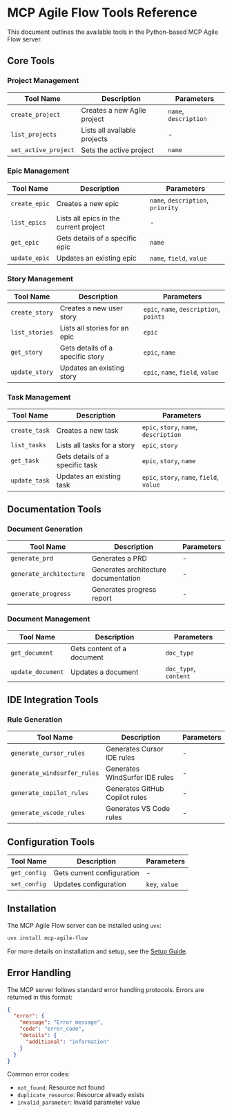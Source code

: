 # MCP Agile Flow Tools Reference

This document outlines the available tools in the Python-based MCP Agile Flow server.

## Core Tools

### Project Management

| Tool Name | Description | Parameters |
|-----------|-------------|------------|
| `create_project` | Creates a new Agile project | `name`, `description` |
| `list_projects` | Lists all available projects | - |
| `set_active_project` | Sets the active project | `name` |

### Epic Management

| Tool Name | Description | Parameters |
|-----------|-------------|------------|
| `create_epic` | Creates a new epic | `name`, `description`, `priority` |
| `list_epics` | Lists all epics in the current project | - |
| `get_epic` | Gets details of a specific epic | `name` |
| `update_epic` | Updates an existing epic | `name`, `field`, `value` |

### Story Management

| Tool Name | Description | Parameters |
|-----------|-------------|------------|
| `create_story` | Creates a new user story | `epic`, `name`, `description`, `points` |
| `list_stories` | Lists all stories for an epic | `epic` |
| `get_story` | Gets details of a specific story | `epic`, `name` |
| `update_story` | Updates an existing story | `epic`, `name`, `field`, `value` |

### Task Management

| Tool Name | Description | Parameters |
|-----------|-------------|------------|
| `create_task` | Creates a new task | `epic`, `story`, `name`, `description` |
| `list_tasks` | Lists all tasks for a story | `epic`, `story` |
| `get_task` | Gets details of a specific task | `epic`, `story`, `name` |
| `update_task` | Updates an existing task | `epic`, `story`, `name`, `field`, `value` |

## Documentation Tools

### Document Generation

| Tool Name | Description | Parameters |
|-----------|-------------|------------|
| `generate_prd` | Generates a PRD | - |
| `generate_architecture` | Generates architecture documentation | - |
| `generate_progress` | Generates progress report | - |

### Document Management

| Tool Name | Description | Parameters |
|-----------|-------------|------------|
| `get_document` | Gets content of a document | `doc_type` |
| `update_document` | Updates a document | `doc_type`, `content` |

## IDE Integration Tools

### Rule Generation

| Tool Name | Description | Parameters |
|-----------|-------------|------------|
| `generate_cursor_rules` | Generates Cursor IDE rules | - |
| `generate_windsurfer_rules` | Generates WindSurfer IDE rules | - |
| `generate_copilot_rules` | Generates GitHub Copilot rules | - |
| `generate_vscode_rules` | Generates VS Code rules | - |

## Configuration Tools

| Tool Name | Description | Parameters |
|-----------|-------------|------------|
| `get_config` | Gets current configuration | - |
| `set_config` | Updates configuration | `key`, `value` |

## Installation

The MCP Agile Flow server can be installed using `uvx`:

```bash
uvx install mcp-agile-flow
```

For more details on installation and setup, see the [Setup Guide](setup.md).

## Error Handling

The MCP server follows standard error handling protocols. Errors are returned in this format:

```json
{
  "error": {
    "message": "Error message",
    "code": "error_code",
    "details": {
      "additional": "information"
    }
  }
}
```

Common error codes:
- `not_found`: Resource not found
- `duplicate_resource`: Resource already exists
- `invalid_parameter`: Invalid parameter value 